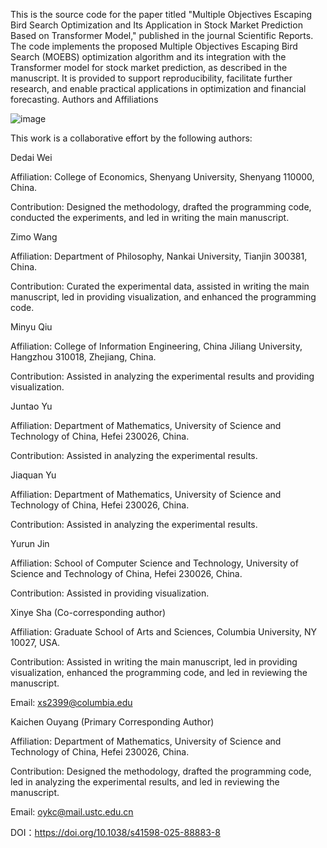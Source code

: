 This is the source code for the paper titled "Multiple Objectives Escaping Bird Search Optimization and Its Application in Stock Market Prediction Based on Transformer Model," published in the journal Scientific Reports. The code implements the proposed Multiple Objectives Escaping Bird Search (MOEBS) optimization algorithm and its integration with the Transformer model for stock market prediction, as described in the manuscript. It is provided to support reproducibility, facilitate further research, and enable practical applications in optimization and financial forecasting.
Authors and Affiliations

![image](https://github.com/user-attachments/assets/c39fd771-15d1-481b-9cb7-0903ac25bef7)


This work is a collaborative effort by the following authors:

Dedai Wei

Affiliation: College of Economics, Shenyang University, Shenyang 110000, China.

Contribution: Designed the methodology, drafted the programming code, conducted the experiments, and led in writing the main manuscript.

Zimo Wang

Affiliation: Department of Philosophy, Nankai University, Tianjin 300381, China.

Contribution: Curated the experimental data, assisted in writing the main manuscript, led in providing visualization, and enhanced the programming code.

Minyu Qiu

Affiliation: College of Information Engineering, China Jiliang University, Hangzhou 310018, Zhejiang, China.

Contribution: Assisted in analyzing the experimental results and providing visualization.

Juntao Yu

Affiliation: Department of Mathematics, University of Science and Technology of China, Hefei 230026, China.

Contribution: Assisted in analyzing the experimental results.

Jiaquan Yu

Affiliation: Department of Mathematics, University of Science and Technology of China, Hefei 230026, China.

Contribution: Assisted in analyzing the experimental results.

Yurun Jin

Affiliation: School of Computer Science and Technology, University of Science and Technology of China, Hefei 230026, China.

Contribution: Assisted in providing visualization.

Xinye Sha (Co-corresponding author)

Affiliation: Graduate School of Arts and Sciences, Columbia University, NY 10027, USA.

Contribution: Assisted in writing the main manuscript, led in providing visualization, enhanced the programming code, and led in reviewing the manuscript.

Email: xs2399@columbia.edu

Kaichen Ouyang (Primary Corresponding Author)

Affiliation: Department of Mathematics, University of Science and Technology of China, Hefei 230026, China.

Contribution: Designed the methodology, drafted the programming code, led in analyzing the experimental results, and led in reviewing the manuscript.

Email: oykc@mail.ustc.edu.cn

DOI：https://doi.org/10.1038/s41598-025-88883-8
